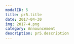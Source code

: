 ```yaml
---
modalID: 5
title: pr5.title
date: 2017-04-30
img: 2017-4.png
category: Announcement
description: pr5.description
---
```

